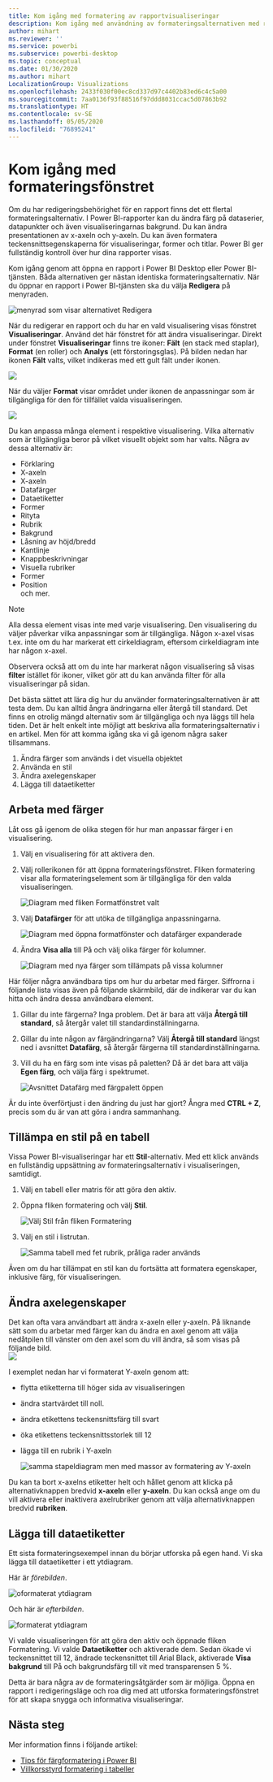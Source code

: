 ```yaml
---
title: Kom igång med formatering av rapportvisualiseringar
description: Kom igång med användning av formateringsalternativen med rapportvisualiseringar
author: mihart
ms.reviewer: ''
ms.service: powerbi
ms.subservice: powerbi-desktop
ms.topic: conceptual
ms.date: 01/30/2020
ms.author: mihart
LocalizationGroup: Visualizations
ms.openlocfilehash: 2433f030f00ec8cd337d97c4402b83ed6c4c5a00
ms.sourcegitcommit: 7aa0136f93f88516f97ddd8031ccac5d07863b92
ms.translationtype: HT
ms.contentlocale: sv-SE
ms.lasthandoff: 05/05/2020
ms.locfileid: "76895241"
---
```

# <a name="getting-started-with-the-formatting-pane"></a>Kom igång med formateringsfönstret
Om du har redigeringsbehörighet för en rapport finns det ett flertal formateringsalternativ. I Power BI-rapporter kan du ändra färg på dataserier, datapunkter och även visualiseringarnas bakgrund. Du kan ändra presentationen av x-axeln och y-axeln. Du kan även formatera teckensnittsegenskaperna för visualiseringar, former och titlar. Power BI ger fullständig kontroll över hur dina rapporter visas.

Kom igång genom att öppna en rapport i Power BI Desktop eller Power BI-tjänsten. Båda alternativen ger nästan identiska formateringsalternativ. När du öppnar en rapport i Power BI-tjänsten ska du välja **Redigera** på menyraden. 

![menyrad som visar alternativet Redigera](media/service-getting-started-with-color-formatting-and-axis-properties/power-bi-edit.png)

När du redigerar en rapport och du har en vald visualisering visas fönstret **Visualiseringar**. Använd det här fönstret för att ändra visualiseringar. Direkt under fönstret **Visualiseringar** finns tre ikoner: **Fält** (en stack med staplar), **Format** (en roller) och **Analys** (ett förstoringsglas). På bilden nedan har ikonen **Fält** valts, vilket indikeras med ett gult fält under ikonen.

![](media/service-getting-started-with-color-formatting-and-axis-properties/power-bi-format.png)

När du väljer **Format** visar området under ikonen de anpassningar som är tillgängliga för den för tillfället valda visualiseringen.  

![](media/service-getting-started-with-color-formatting-and-axis-properties/power-bi-format-selected.png)

Du kan anpassa många element i respektive visualisering. Vilka alternativ som är tillgängliga beror på vilket visuellt objekt som har valts. Några av dessa alternativ är:

* Förklaring
* X-axeln
* X-axeln
* Datafärger
* Dataetiketter
* Former
* Rityta
* Rubrik
* Bakgrund
* Låsning av höjd/bredd
* Kantlinje
* Knappbeskrivningar
* Visuella rubriker
* Former
* Position    
och mer.


> [!NOTE]
>  
> Alla dessa element visas inte med varje visualisering. Den visualisering du väljer påverkar vilka anpassningar som är tillgängliga. Någon x-axel visas t.ex. inte om du har markerat ett cirkeldiagram, eftersom cirkeldiagram inte har någon x-axel.

Observera också att om du inte har markerat någon visualisering så visas **filter** istället för ikoner, vilket gör att du kan använda filter för alla visualiseringar på sidan.

Det bästa sättet att lära dig hur du använder formateringsalternativen är att testa dem. Du kan alltid ångra ändringarna eller återgå till standard. Det finns en otrolig mängd alternativ som är tillgängliga och nya läggs till hela tiden. Det är helt enkelt inte möjligt att beskriva alla formateringsalternativ i en artikel. Men för att komma igång ska vi gå igenom några saker tillsammans. 

1. Ändra färger som används i det visuella objektet   
2. Använda en stil    
3. Ändra axelegenskaper    
4. Lägga till dataetiketter    




## <a name="working-with-colors"></a>Arbeta med färger

Låt oss gå igenom de olika stegen för hur man anpassar färger i en visualisering.

1. Välj en visualisering för att aktivera den.

2. Välj rollerikonen för att öppna formateringsfönstret. Fliken formatering visar alla formateringselement som är tillgängliga för den valda visualiseringen.

    ![Diagram med fliken Formatfönstret valt](media/service-getting-started-with-color-formatting-and-axis-properties/power-bi-formatting.png)

3. Välj **Datafärger** för att utöka de tillgängliga anpassningarna.  

    ![Diagram med öppna formatfönster och datafärger expanderade](media/service-getting-started-with-color-formatting-and-axis-properties/power-bi-data-colors.png)

4. Ändra **Visa alla** till På och välj olika färger för kolumner.

    ![Diagram med nya färger som tillämpats på vissa kolumner](media/service-getting-started-with-color-formatting-and-axis-properties/power-bi-change-colors.png)

Här följer några användbara tips om hur du arbetar med färger. Siffrorna i följande lista visas även på följande skärmbild, där de indikerar var du kan hitta och ändra dessa användbara element.

1. Gillar du inte färgerna? Inga problem. Det är bara att välja **Återgå till standard**, så återgår valet till standardinställningarna. 

2. Gillar du inte någon av färgändringarna? Välj **Återgå till standard** längst ned i avsnittet **Datafärg**, så återgår färgerna till standardinställningarna. 

3. Vill du ha en färg som inte visas på paletten? Då är det bara att välja **Egen färg**, och välja färg i spektrumet.  

   ![Avsnittet Datafärg med färgpalett öppen](media/service-getting-started-with-color-formatting-and-axis-properties/power-bi-color-extras.png)

Är du inte överförtjust i den ändring du just har gjort? Ångra med **CTRL + Z**, precis som du är van att göra i andra sammanhang.

## <a name="applying-a-style-to-a-table"></a>Tillämpa en stil på en tabell
Vissa Power BI-visualiseringar har ett **Stil**-alternativ. Med ett klick används en fullständig uppsättning av formateringsalternativ i visualiseringen, samtidigt. 

1. Välj en tabell eller matris för att göra den aktiv.   
1. Öppna fliken formatering och välj **Stil**.

   ![Välj Stil från fliken Formatering](media/service-getting-started-with-color-formatting-and-axis-properties/power-bi-style.png)


1. Välj en stil i listrutan. 

   ![Samma tabell med fet rubrik, pråliga rader används](media/service-getting-started-with-color-formatting-and-axis-properties/power-bi-style-flashy.png)

Även om du har tillämpat en stil kan du fortsätta att formatera egenskaper, inklusive färg, för visualiseringen.


## <a name="changing-axis-properties"></a>Ändra axelegenskaper

Det kan ofta vara användbart att ändra x-axeln eller y-axeln. På liknande sätt som du arbetar med färger kan du ändra en axel genom att välja nedåtpilen till vänster om den axel som du vill ändra, så som visas på följande bild.  
![](media/service-getting-started-with-color-formatting-and-axis-properties/power-bi-y-axis.png)

I exemplet nedan har vi formaterat Y-axeln genom att:
- flytta etiketterna till höger sida av visualiseringen

- ändra startvärdet till noll.

- ändra etikettens teckensnittsfärg till svart

- öka etikettens teckensnittsstorlek till 12

- lägga till en rubrik i Y-axeln


    ![samma stapeldiagram men med massor av formatering av Y-axeln](media/service-getting-started-with-color-formatting-and-axis-properties/power-bi-axis-changes.png)

Du kan ta bort x-axelns etiketter helt och hållet genom att klicka på alternativknappen bredvid **x-axeln** eller **y-axeln**. Du kan också ange om du vill aktivera eller inaktivera axelrubriker genom att välja alternativknappen bredvid **rubriken**.  



## <a name="adding-data-labels"></a>Lägga till dataetiketter    

Ett sista formateringsexempel innan du börjar utforska på egen hand.  Vi ska lägga till dataetiketter i ett ytdiagram. 

Här är *förebilden*. 

![oformaterat ytdiagram](media/service-getting-started-with-color-formatting-and-axis-properties/power-bi-area-chart.png)


Och här är *efterbilden*.

![formaterat ytdiagram](media/service-getting-started-with-color-formatting-and-axis-properties/power-bi-data-labels.png)

Vi valde visualiseringen för att göra den aktiv och öppnade fliken Formatering.  Vi valde **Dataetiketter** och aktiverade dem. Sedan ökade vi teckensnittet till 12, ändrade teckensnittet till Arial Black, aktiverade **Visa bakgrund** till På och bakgrundsfärg till vit med transparensen 5 %.

Detta är bara några av de formateringsåtgärder som är möjliga. Öppna en rapport i redigeringsläge och roa dig med att utforska formateringsfönstret för att skapa snygga och informativa visualiseringar.

## <a name="next-steps"></a>Nästa steg
Mer information finns i följande artikel:  

* [Tips för färgformatering i Power BI](service-tips-and-tricks-for-color-formatting.md)  
* [Villkorsstyrd formatering i tabeller](../desktop-conditional-table-formatting.md)

